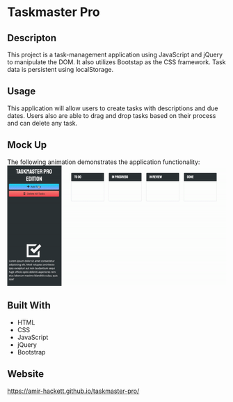 # Taskmaster Pro

## Descripton
This project is a task-management application using JavaScript and jQuery to manipulate the DOM. It also utilizes Bootstap as the CSS framework. Task data is persistent using localStorage.

## Usage
This application will allow users to create tasks with descriptions and due dates. Users also are able to drag and drop tasks based on their process and can delete any task.

## Mock Up
The following animation demonstrates the application functionality:
![recording of index.html](./assets/screen-record.gif)

## Built With
* HTML
* CSS
* JavaScript
* jQuery
* Bootstrap

## Website
https://amir-hackett.github.io/taskmaster-pro/
